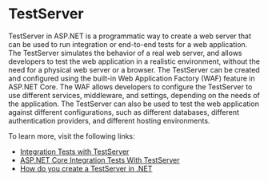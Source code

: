 # TestServer

TestServer in ASP.NET is a programmatic way to create a web server that can be used to run integration or end-to-end tests for a web application. The TestServer simulates the behavior of a real web server, and allows developers to test the web application in a realistic environment, without the need for a physical web server or a browser. The TestServer can be created and configured using the built-in Web Application Factory (WAF) feature in ASP.NET Core. The WAF allows developers to configure the TestServer to use different services, middleware, and settings, depending on the needs of the application. The TestServer can also be used to test the web application against different configurations, such as different databases, different authentication providers, and different hosting environments.

To learn more, visit the following links:

- [Integration Tests with TestServer](https://visualstudiomagazine.com/articles/2017/07/01/testserver.aspx)
- [ASP.NET Core Integration Tests With TestServer](https://scotthannen.org/blog/2021/11/18/testserver-how-did-i-not-know.html)
- [How do you create a TestServer in .NET](https://stackoverflow.com/questions/69897652/how-do-you-create-a-test-server-in-net-6)
